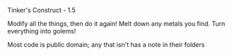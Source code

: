 Tinker's Construct - 1.5

Modify all the things, then do it again!
Melt down any metals you find.
Turn everything into golems!

Most code is public domain; any that isn't has a note in their folders
